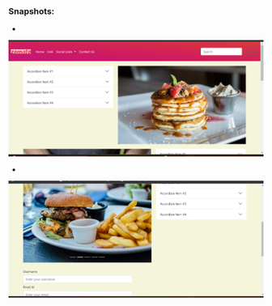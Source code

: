 ### Snapshots:

- 
<img src="snapshots/screen1.png" alt="Snapshot 1">

- 
<img src="snapshots/screen2.png" alt="Snapshot 2">

